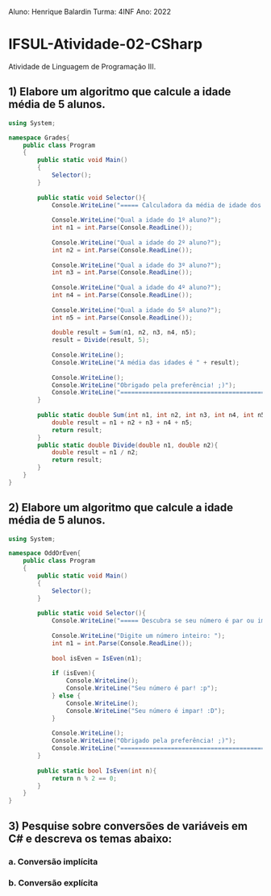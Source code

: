 

Aluno: Henrique Balardin
Turma: 4INF
Ano: 2022

# IFSUL-Atividade-02-CSharp
Atividade de Linguagem de Programação III.

## 1) Elabore um algoritmo que calcule a idade média de 5 alunos.
```C#
using System;

namespace Grades{
	public class Program
	{
		public static void Main()
		{
			Selector();
		}
		
		public static void Selector(){
			Console.WriteLine("===== Calculadora da média de idade dos alunos =====");
			
			Console.WriteLine("Qual a idade do 1º aluno?");
			int n1 = int.Parse(Console.ReadLine());
			
			Console.WriteLine("Qual a idade do 2º aluno?");
			int n2 = int.Parse(Console.ReadLine());
			
			Console.WriteLine("Qual a idade do 3º aluno?");
			int n3 = int.Parse(Console.ReadLine());
			
			Console.WriteLine("Qual a idade do 4º aluno?");
			int n4 = int.Parse(Console.ReadLine());
			
			Console.WriteLine("Qual a idade do 5º aluno?");
			int n5 = int.Parse(Console.ReadLine());
			
			double result = Sum(n1, n2, n3, n4, n5);
			result = Divide(result, 5);
			
			Console.WriteLine();
			Console.WriteLine("A média das idades é " + result);
			
			Console.WriteLine();
			Console.WriteLine("Obrigado pela preferência! ;)");
			Console.WriteLine("====================================================");
		}
		
		public static double Sum(int n1, int n2, int n3, int n4, int n5){
			double result = n1 + n2 + n3 + n4 + n5;
			return result;
		}
		public static double Divide(double n1, double n2){
			double result = n1 / n2;
			return result;
		}
	}
}

```

## 2) Elabore um algoritmo que calcule a idade média de 5 alunos.
```C#
using System;

namespace OddOrEven{
	public class Program
	{
		public static void Main()
		{
			Selector();
		}
		
		public static void Selector(){
			Console.WriteLine("===== Descubra se seu número é par ou impar! =====");
			
			Console.WriteLine("Digite um número inteiro: ");
			int n1 = int.Parse(Console.ReadLine());
			
			bool isEven = IsEven(n1);
			
			if (isEven){
				Console.WriteLine();
				Console.WriteLine("Seu número é par! :p");
			} else {
				Console.WriteLine();
				Console.WriteLine("Seu número é impar! :D");
			}
			
			Console.WriteLine();
			Console.WriteLine("Obrigado pela preferência! ;)");
			Console.WriteLine("====================================================");
		}
		
		public static bool IsEven(int n){
			return n % 2 == 0;
		}
	}
}

```

## 3) Pesquise sobre conversões de variáveis em C# e descreva os temas abaixo:
### a. Conversão implícita
### b. Conversão explícita

